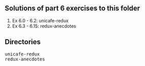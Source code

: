 ## Solutions of part 6 exercises to this folder
1. Ex 6.0 - 6.2: unicafe-redux
2. Ex 6.3 - 6.15: redux-anecdotes

## Directories
<pre>
unicafe-redux
redux-anecdotes
</pre>